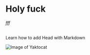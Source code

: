 # Holy fuck
###### fff
Learn how to add Head with Markdown

![Image of Yaktocat](https://octodex.github.com/images/yaktocat.png)
